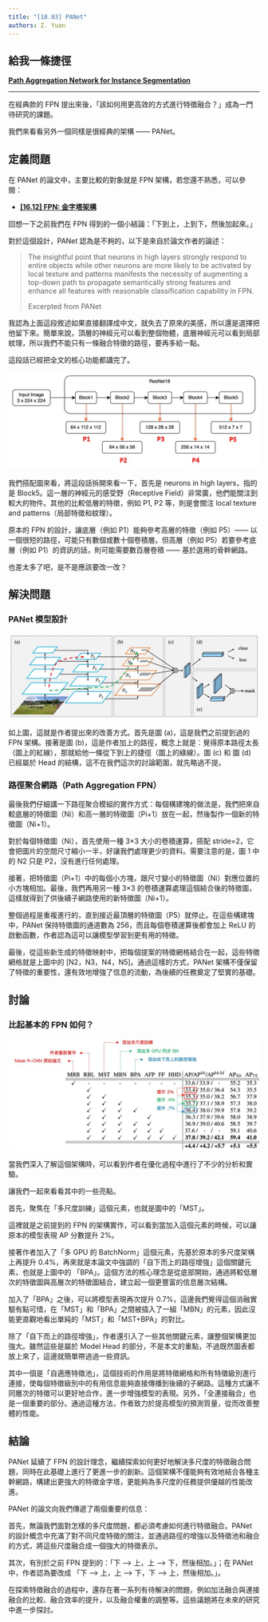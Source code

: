 ```yaml
---
title: "[18.03] PANet"
authors: Z. Yuan
---
```


## 給我一條捷徑

[**Path Aggregation Network for Instance Segmentation**](https://arxiv.org/abs/1803.01534)

---

在經典款的 FPN 提出來後，「該如何用更高效的方式進行特徵融合？」成為一門待研究的課題。

我們來看看另外一個同樣是很經典的架構 —— PANet。

## 定義問題

在 PANet 的論文中，主要比較的對象就是 FPN 架構，若您還不熟悉，可以參閱：

- [**[16.12] FPN: 金字塔架構**](../1612-fpn/index.md)

回想一下之前我們在 FPN 得到的一個小結論：「下到上，上到下，然後加起來。」

對於這個設計，PANet 認為是不夠的，以下是來自於論文作者的論述：

> The insightful point that neurons in high layers strongly respond to entire objects while other neurons are more likely to be activated by local texture and patterns manifests the necessity of augmenting a top-down path to propagate semantically strong features and enhance all features with reasonable classification capability in FPN.
>
> Excerpted from PANet

我認為上面這段敘述如果直接翻譯成中文，就失去了原來的美感，所以還是選擇把他留下來。簡單來說，頂層的神經元可以看到整個物體，底層神經元可以看到局部紋理，所以我們不能只有一條融合特徵的路徑，要再多給一點。

這段話已經把全文的核心功能都講完了。

![panet_1](./img/fpn_2.jpg)

我們搭配圖來看，將這段話拆開來看一下，首先是 neurons in high layers，指的是 Block5。這一層的神經元的感受野（Receptive Field）非常廣，他們能關注到較大的物件。其他的比較低層的特徵，例如 P1, P2 等，則是會關注 local texture and patterns（局部特徵和紋理）。

原本的 FPN 的設計，讓底層（例如 P1）能夠參考高層的特徵（例如 P5）—— 以一個很短的路徑，可能只有數個或數十個卷積層。但高層（例如 P5）若要參考底層（例如 P1）的資訊的話，則可能需要數百層卷積 —— 基於選用的骨幹網路。

也差太多了吧，是不是應該要改一改？

## 解決問題

### PANet 模型設計

![panet_2](./img/panet_2.jpg)

如上圖，這就是作者提出來的改善方式。首先是圖 (a)，這是我們之前提到過的 FPN 架構。接著是圖 (b)，這是作者加上的路徑，概念上就是：覺得原本路徑太長（圖上的紅線），那就給他一條從下到上的捷徑（圖上的綠線）。圖 (c) 和 圖 (d) 已經屬於 Head 的結構，這不在我們這次的討論範圍，就先略過不提。

### 路徑聚合網路（Path Aggregation FPN）

最後我們仔細講一下路徑聚合模組的實作方式：每個構建塊的做法是，我們把來自較底層的特徵圖（Ni）和高一層的特徵圖（Pi+1）放在一起，然後製作一個新的特徵圖（Ni+1）。

對於每個特徵圖（Ni），首先使用一種 3×3 大小的卷積運算，搭配 stride=2，它會把圖片的空間尺寸縮小一半，好讓我們處理更少的資料。需要注意的是，圖 1 中的 N2 只是 P2，沒有進行任何處理。

接著，把特徵圖（Pi+1）中的每個小方塊，跟尺寸變小的特徵圖（Ni）對應位置的小方塊相加。最後，我們再用另一種 3×3 的卷積運算處理這個結合後的特徵圖，這樣就得到了供後續子網路使用的新特徵圖（Ni+1）。

整個過程是重複進行的，直到接近最頂層的特徵圖（P5）就停止。在這些構建塊中，PANet 保持特徵圖的通道數為 256，而且每個卷積運算後都會加上 ReLU 的啟動函數，作者認為這可以讓模型學習到更有用的特徵。

最後，從這些新生成的特徵映射中，把每個提案的特徵網格結合在一起，這些特徵網格就是上圖中的 [N2，N3，N4，N5]。通過這樣的方式，PANet 架構不僅保留了特徵的重要性，還有效地增強了信息的流動，為後續的任務奠定了堅實的基礎。

## 討論

### 比起基本的 FPN 如何？

![panet_3](./img/panet_3.jpg)

當我們深入了解這個架構時，可以看到作者在優化過程中進行了不少的分析和實驗。

讓我們一起來看看其中的一些亮點。

首先，聚焦在「多尺度訓練」這個元素，也就是圖中的「MST」。

這裡就是之前提到的 FPN 的架構實作，可以看到當加入這個元素的時候，可以讓原本的模型表現 AP 分數提升 2%。

接著作者加入了「多 GPU 的 BatchNorm」這個元素，先基於原本的多尺度架構上再提升 0.4%，再來就是本論文中強調的「自下而上的路徑增強」這個關鍵元素，也就是上圖中的 「BPA」。這個方法的核心理念是從底部開始，通過將較低層次的特徵圖與高層次的特徵圖結合，建立起一個更豐富的信息層次結構。

加入了「BPA」之後，可以將模型表現再次提升 0.7%，這邊我們覺得這個消融實驗有點可惜，在「MST」和「BPA」之間被插入了一組「MBN」的元素，因此沒能更直觀地看出單純的「MST」和「MST+BPA」的對比。

除了「自下而上的路徑增強」，作者還引入了一些其他關鍵元素，讓整個架構更加強大。雖然這些是屬於 Model Head 的部分，不是本文的重點，不過既然圖表都放上來了，這邊就簡單帶過過一些資訊。

其中一個是「自適應特徵池」，這個技術的作用是將特徵網格和所有特徵級別進行連接，使每個特徵級別中的有用信息能夠直接傳播到後續的子網路。這種方式讓不同層次的特徵可以更好地合作，進一步增強模型的表現。另外，「全連接融合」也是一個重要的部分。通過這種方法，作者致力於提高模型的預測質量，從而改善整體的性能。

## 結論

PANet 延續了 FPN 的設計理念，繼續探索如何更好地解決多尺度的特徵融合問題，同時在此基礎上進行了更進一步的創新。這個架構不僅能夠有效地結合各種主幹網路，構建出更強大的特徵金字塔，更能夠為多尺度的任務提供優越的性能改進。

PANet 的論文向我們傳遞了兩個重要的信息：

首先，無論我們面對怎樣的多尺度問題，都必須考慮如何進行特徵融合。PANet 的設計概念中充滿了對不同尺度特徵的關注，並通過路徑的增強以及特徵池和融合的方式，將這些尺度融合成一個強大的特徵表示。

其次，有別於之前 FPN 提到的：「下 –> 上，上 –> 下，然後相加。」；在 PANet 中，作者認為要改成 「下 –> 上，上 –> 下，下 –> 上，然後相加。」。

在探索特徵融合的過程中，還存在著一系列有待解決的問題，例如加法融合與連接融合的比較、融合效率的提升，以及融合權重的調整等。這些議題將在未來的研究中進一步探討。
